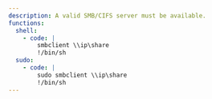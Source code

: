 ```yaml
---
description: A valid SMB/CIFS server must be available.
functions:
  shell:
    - code: |
        smbclient \\ip\share
        !/bin/sh
  sudo:
    - code: |
        sudo smbclient \\ip\share
        !/bin/sh
---
```

